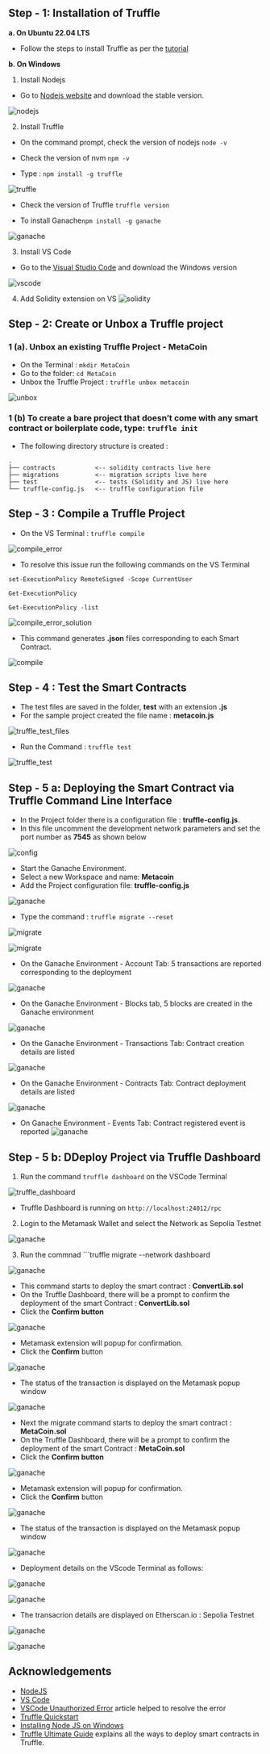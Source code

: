 ## Step - 1: Installation of Truffle
**a. On Ubuntu 22.04 LTS**
- Follow the steps to install Truffle as per the [tutorial](https://github.com/LifnaJos/installing-truffle-on-ubuntu-22.04#steps-for-installing-truffle-on-ubuntu-2204-lts)

**b. On Windows**
1. Install Nodejs
- Go to [Nodejs website](https://nodejs.org/en/download) and download the stable version.

![nodejs](https://github.com/LifnaJos/Install_Compile_Test_Deply_Project_on_Truffle/blob/main/images/nodejs_installation.jpg)

2. Install Truffle
- On the command prompt, check the version of nodejs ```node -v```

- Check the version of nvm ```npm -v```

- Type : ```npm install -g truffle```
  
![truffle](https://github.com/LifnaJos/truffle_experiment/blob/main/images/truffle_installation.jpg)

- Check the version of Truffle ```truffle version```
  
- To install Ganache```npm install -g ganache```

![ganache](https://github.com/LifnaJos/Install_Compile_Test_Deply_Project_on_Truffle/blob/main/images/truffle_version_ganache_installation.jpg)

3. Install VS Code
- Go to the [Visual Studio Code](https://code.visualstudio.com/download) and download the Windows version
  
![vscode](https://github.com/LifnaJos/truffle_experiment/blob/main/images/install_vscode.jpg)

4. Add Solidity extension on VS
![solidity](https://github.com/LifnaJos/truffle_experiment/blob/main/images/vs_solidity_install.jpg)

## Step - 2: Create or Unbox a Truffle project 
### 1 (a). Unbox an existing Truffle Project - MetaCoin
- On the Terminal :  ```mkdir MetaCoin```
- Go to the folder: ```cd MetaCoin```
- Unbox the Truffle Project : ```truffle unbox metacoin```

![unbox](https://github.com/LifnaJos/Install_Compile_Test_Deply_Project_on_Truffle/blob/main/images/install_metacoin_project_truffle_unbox.jpg)

### 1 (b) To create a bare project that doesn’t come with any smart contract or boilerplate code, type:  ```truffle init```

- The following directory structure is created :
```
.
├── contracts           <-- solidity contracts live here
├── migrations          <-- migration scripts live here
├── test                <-- tests (Solidity and JS) live here
└── truffle-config.js   <-- truffle configuration file
```

## Step - 3 : Compile a Truffle Project
- On the VS Terminal : ```truffle compile```

![compile_error](https://github.com/LifnaJos/Install_Compile_Test_Deply_Project_on_Truffle/blob/main/images/truffle_compile_error.jpg)

- To resolve this issue run the following commands on the VS Terminal
  
```set-ExecutionPolicy RemoteSigned -Scope CurrentUser```

```Get-ExecutionPolicy```

```Get-ExecutionPolicy -list```

![compile_error_solution](https://github.com/LifnaJos/Install_Compile_Test_Deply_Project_on_Truffle/blob/main/images/vscode_unauthorizedError_solution.jpg)

* This command generates **.json** files corresponding to each Smart Contract.

![compile](https://github.com/LifnaJos/Install_Compile_Test_Deply_Project_on_Truffle/blob/main/images/truffle_build_files.jpg)

## Step - 4 : Test the Smart Contracts
- The test files are saved in the folder, **test** with an extension **.js**
- For the sample project created the file name : **metacoin.js**

![truffle_test_files](https://github.com/LifnaJos/Install_Compile_Test_Deply_Project_on_Truffle/blob/main/images/truffle_test_files.jpg)

- Run the Command : ```truffle test```

![truffle_test](https://github.com/LifnaJos/Install_Compile_Test_Deply_Project_on_Truffle/blob/main/images/truffle_test.jpg)

## Step - 5 a: Deploying the Smart Contract via Truffle Command Line Interface
- In the Project folder there is a configuration file : **truffle-config.js**.
- In this file uncomment the development network parameters and set the port number as **7545** as shown below

![config](https://github.com/LifnaJos/Install_Compile_Test_Deply_Project_on_Truffle/blob/main/images/truffle_ganache_network.jpg)

- Start the Ganache Environment.
- Select a new Workspace and name: **Metacoin**
- Add the Project configuration file: **truffle-config.js**

![ganache](https://github.com/LifnaJos/Install_Compile_Test_Deply_Project_on_Truffle/blob/main/images/ganache_truffle_project_config.jpg)

- Type the command : ```truffle migrate --reset```

![migrate](https://github.com/LifnaJos/Install_Compile_Test_Deply_Project_on_Truffle/blob/main/images/truffle_migrate_1.jpg)

![migrate](https://github.com/LifnaJos/Install_Compile_Test_Deply_Project_on_Truffle/blob/main/images/truffle_migrate_2.jpg)

- On the Ganache Environment - Account Tab: 5 transactions are reported corresponding to the deployment

![ganache](https://github.com/LifnaJos/Install_Compile_Test_Deploy_Project_on_Truffle/blob/main/images/truffle_project_ganache_deploy_1.jpg)

- On the Ganache Environment - Blocks tab, 5 blocks are created in the Ganache environment

![ganache](https://github.com/LifnaJos/Install_Compile_Test_Deploy_Project_on_Truffle/blob/main/images/truffle_project_ganache_deploy.jpg)

- On the Ganache Environment - Transactions Tab: Contract creation details are listed

![ganache](https://github.com/LifnaJos/Install_Compile_Test_Deploy_Project_on_Truffle/blob/main/images/truffle_project_ganache_deploy_2.jpg)

- On the Ganache Environment - Contracts Tab: Contract deployment details are listed

![ganache](https://github.com/LifnaJos/Install_Compile_Test_Deploy_Project_on_Truffle/blob/main/images/truffle_project_ganache_deploy_3.jpg)

- On Ganache Environment - Events Tab: Contract registered event is reported
![ganache](https://github.com/LifnaJos/Install_Compile_Test_Deploy_Project_on_Truffle/blob/main/images/truffle_project_ganache_deploy_4.jpg)

## Step - 5 b: DDeploy Project via Truffle Dashboard
1. Run the command ```truffle dashboard``` on the VSCode Terminal

![truffle_dashboard]()

- Truffle Dashboard is running on ```http://localhost:24012/rpc```

2. Login to the Metamask Wallet and select the Network as Sepolia Testnet
   
![ganache](https://github.com/LifnaJos/Install_Compile_Test_Deploy_Truffle_Project_on_Ganache/blob/main/images/truffle_dashboard_1.jpg)

3. Run the commnad ```truffle migrate --network dashboard
 
![ganache](https://github.com/LifnaJos/Install_Compile_Test_Deploy_Truffle_Project_on_Ganache/blob/main/images/truffle_dashboard_2.jpg)

- This command starts to deploy the smart contract : **ConvertLib.sol**
- On the Truffle Dashboard, there will be a prompt to confirm the deployment of the smart Contract : **ConvertLib.sol**
- Click the **Confirm button**

![ganache](https://github.com/LifnaJos/Install_Compile_Test_Deploy_Truffle_Project_on_Ganache/blob/main/images/truffle_dashboard_3.jpg)

- Metamask extension will popup for confirmation.
- Click the **Confirm** button
  
![ganache](https://github.com/LifnaJos/Install_Compile_Test_Deploy_Truffle_Project_on_Ganache/blob/main/images/truffle_dashboard_4.jpg)

- The status of the transaction is displayed on the Metamask popup window
  
![ganache](https://github.com/LifnaJos/Install_Compile_Test_Deploy_Truffle_Project_on_Ganache/blob/main/images/truffle_dashboard_5.jpg)

- Next the migrate command starts to deploy the smart contract : **MetaCoin.sol**
- On the Truffle Dashboard, there will be a prompt to confirm the deployment of the smart Contract : **MetaCoin.sol**
- Click the **Confirm button**

![ganache](https://github.com/LifnaJos/Install_Compile_Test_Deploy_Truffle_Project_on_Ganache/blob/main/images/truffle_dashboard_6.jpg)

- Metamask extension will popup for confirmation.
- Click the **Confirm** button

![ganache](https://github.com/LifnaJos/Install_Compile_Test_Deploy_Truffle_Project_on_Ganache/blob/main/images/truffle_dashboard_7.jpg)

- The status of the transaction is displayed on the Metamask popup window

![ganache](https://github.com/LifnaJos/Install_Compile_Test_Deploy_Truffle_Project_on_Ganache/blob/main/images/truffle_dashboard_8.jpg)

- Deployment details on the VScode Terminal as follows:
  
![ganache](https://github.com/LifnaJos/Install_Compile_Test_Deploy_Truffle_Project_on_Ganache/blob/main/images/truffle_dashboard_2b.jpg)

![ganache](https://github.com/LifnaJos/Install_Compile_Test_Deploy_Truffle_Project_on_Ganache/blob/main/images/truffle_dashboard_2c.jpg)

- The transacrion details are displayed on Etherscan.io : Sepolia Testnet
  
![ganache](https://github.com/LifnaJos/Install_Compile_Test_Deploy_Truffle_Project_on_Ganache/blob/main/images/truffle_dashboard_9.jpg)

![ganache]()

## Acknowledgements
* [NodeJS](https://nodejs.org/en/download)
* [VS Code](https://code.visualstudio.com/Download)
* [VSCode Unauthorized Error](https://www.c-sharpcorner.com/article/how-to-fix-ps1-can-not-be-loaded-because-running-scripts-is-disabled-on-this-sys/) article helped to resolve the error
* [Truffle Quickstart](https://docs.linea.build/build-on-linea/quickstart/deploy-smart-contract/truffle)
* [Installing Node JS on Windows](https://phoenixnap.com/kb/install-node-js-npm-on-windows)
* [Truffle Ultimate Guide](https://trufflesuite.com/guides/ultimate-guide-to-truffle-the-gateway-to-full-stack-blockchain-development/#part-five-truffle-dashboard) explains all the ways to deploy smart contracts in Truffle.
